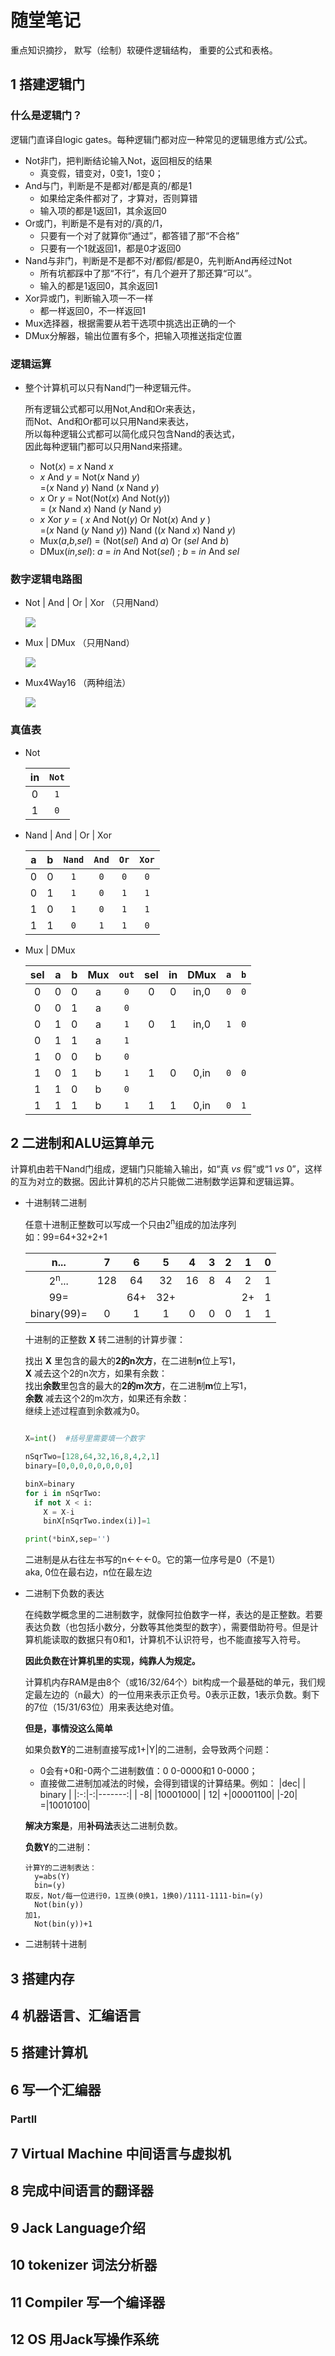# 随堂笔记  

  重点知识摘抄，
  默写（绘制）软硬件逻辑结构，
  重要的公式和表格。
  
## 1 搭建逻辑门
### 什么是逻辑门？
  逻辑门直译自logic gates。每种逻辑门都对应一种常见的逻辑思维方式/公式。
  - Not非门，把判断结论输入Not，返回相反的结果
    - 真变假，错变对，0变1，1变0；
  - And与门，判断是不是都对/都是真的/都是1
    - 如果给定条件都对了，才算对，否则算错
    - 输入项的都是1返回1，其余返回0
  - Or或门，判断是不是有对的/真的/1，
    - 只要有一个对了就算你“通过”，都答错了那“不合格”
    - 只要有一个1就返回1，都是0才返回0
  - Nand与非门，判断是不是都不对/都假/都是0，先判断And再经过Not
    - 所有坑都踩中了那“不行”，有几个避开了那还算“可以”。
    - 输入的都是1返回0，其余返回1
  - Xor异或门，判断输入项一不一样
    - 都一样返回0，不一样返回1
  - Mux选择器，根据需要从若干选项中挑选出正确的一个
  - DMux分解器，输出位置有多个，把输入项推送指定位置

### 逻辑运算
  - 整个计算机可以只有Nand门一种逻辑元件。

    所有逻辑公式都可以用Not,And和Or来表达，<br/>
    而Not、And和Or都可以只用Nand来表达，<br/>
    所以每种逻辑公式都可以简化成只包含Nand的表达式，<br/>
    因此每种逻辑门都可以只用Nand来搭建。<br/>
    - Not(_x_) = _x_ Nand _x_
    - _x_ And _y_ = Not(_x_ Nand _y_)<br/>
      =(_x_ Nand _y_) Nand (_x_ Nand _y_)
    - _x_ Or _y_ = Not(Not(_x_) And Not(_y_))<br/>
    = (_x_ Nand _x_) Nand (_y_ Nand _y_)
    - _x_ Xor _y_ = ( _x_ And Not(_y_) Or Not(_x_) And _y_ ) <br/>
     =(_x_ Nand (_y_ Nand _y_)) Nand ((_x_ Nand _x_) Nand _y_)
    - Mux(_a_,_b_,_sel_) = (Not(_sel_) And _a_) Or (_sel_ And _b_)
    - DMux(_in_,_sel_): _a_ = _in_ And Not(_sel_) ; _b_ = _in_ And _sel_

### 数字逻辑电路图
  - Not | And | Or | Xor （只用Nand）
    
    <img src=/SVG/Not-And-Or-Xor.svg>
    
  - Mux | DMux  （只用Nand）
    
    <img src=/SVG/Mux-DMux.svg>
  - Mux4Way16 （两种组法）

    <img src=/SVG/Mux4Way16.svg>

### 真值表
  - Not
    
    |in |`Not`
    |:-:|:---:
    | 0 | `1`
    | 1 | `0`

  - Nand | And | Or | Xor 
    
    | a | b |`Nand`|`And`|`Or`|`Xor`
    |:-:|:-:|:----:|:---:|:--:|:---:
    | 0 | 0 |  `1` | `0` | `0`| `0`
    | 0 | 1 |  `1` | `0` | `1`| `1`
    | 1 | 0 |  `1` | `0` | `1`| `1`
    | 1 | 1 |  `0` | `1` | `1`| `0` 

  - Mux | DMux

    |sel| a | b |Mux|`out`|sel|in |DMux|`a`|`b`
    |:-:|:-:|:-:|:-:|:---:|:-:|:-:|:--:|:-:|:-:
    | 0 | 0 | 0 | a | `0` | 0 | 0 |in,0|`0`|`0`
    | 0 | 0 | 1 | a | `0`
    | 0 | 1 | 0 | a | `1` | 0 | 1 |in,0|`1`|`0`
    | 0 | 1 | 1 | a | `1`
    | 1 | 0 | 0 | b | `0`
    | 1 | 0 | 1 | b | `1` | 1 | 0 |0,in|`0`|`0`
    | 1 | 1 | 0 | b | `0`
    | 1 | 1 | 1 | b | `1` | 1 | 1 |0,in|`0`|`1` 

## 2 二进制和ALU运算单元

计算机由若干Nand门组成，逻辑门只能输入输出，如“真 _vs_ 假”或“1 _vs_ 0”，这样的互为对立的数据。因此计算机的芯片只能做二进制数学运算和逻辑运算。

  - 十进制转二进制

    任意十进制正整数可以写成一个只由2<sup>n</sup>组成的加法序列<br/>
    如：99=64+32+2+1

    |n...            | 7 | 6 | 5 | 4 | 3 | 2 | 1 | 0 
    |:--------------:|:-:|:-:|:-:|:-:|:-:|:-:|:-:|:-:
    |2<sup>n</sup>...|128|64 |32 |16 | 8 | 4 | 2 | 1
    |99=             |   |64+|32+|   |   |   |2+ | 1
    |binary(99)=     | 0 | 1 | 1 | 0 | 0 | 0 | 1 | 1

    十进制的正整数 **X** 转二进制的计算步骤：
  
    找出 **X** 里包含的最大的**2的n次方**，在二进制**n**位上写1，<br/>
    **X** 减去这个2的n次方，如果有余数：<br/>
    找出**余数**里包含的最大的**2的m次方**，在二进制**m**位上写1，<br/>
    **余数** 减去这个2的m次方，如果还有余数：<br/>
    继续上述过程直到余数减为0。
  
    ```python
    
    X=int()  #括号里需要填一个数字
    
    nSqrTwo=[128,64,32,16,8,4,2,1]
    binary=[0,0,0,0,0,0,0,0]
    
    binX=binary
    for i in nSqrTwo:
      if not X < i:
        X = X-i
        binX[nSqrTwo.index(i)]=1
    
    print(*binX,sep='')

    ```

    二进制是从右往左书写的n←←←0。它的第一位序号是0（不是1）<br/>
    aka, 0位在最右边，n位在最左边
    
  - 二进制下负数的表达
  
    在纯数学概念里的二进制数字，就像阿拉伯数字一样，表达的是正整数。若要表达负数（也包括小数分，分数等其他类型的数字），需要借助符号。但是计算机能读取的数据只有0和1，计算机不认识符号，也不能直接写入符号。
  
    **因此负数在计算机里的实现，纯靠人为规定。**
  
    计算机内存RAM是由8个（或16/32/64个）bit构成一个最基础的单元，我们规定最左边的（n最大）的一位用来表示正负号。0表示正数，1表示负数。剩下的7位（15/31/63位）用来表达绝对值。
  
    **但是，事情没这么简单**
  
    如果负数**Y**的二进制直接写成1+|Y|的二进制，会导致两个问题：
    - 0会有+0和-0两个二进制数值：0 0-0000和1 0-0000；
    - 直接做二进制加减法的时候，会得到错误的计算结果。例如：
      |dec|  | binary |
      |:-:|-:|-------:|
      | -8|  |10001000|
      | 12| +|00001100|
      |-20| =|10010100|
  
    **解决方案是**，用**补码法**表达二进制负数。
  
    **负数Y**的二进制：
    
        计算Y的二进制表达：
          y=abs(Y)
          bin=(y)
        取反，Not/每一位进行0，1互换(0换1，1换0)/1111-1111-bin=(y)
          Not(bin(y))
        加1，
          Not(bin(y))+1
    
  - 二进制转十进制
## 3 搭建内存
## 4 机器语言、汇编语言
## 5 搭建计算机
## 6 写一个汇编器
### PartII
## 7 Virtual Machine 中间语言与虚拟机
## 8 完成中间语言的翻译器
## 9 Jack Language介绍
## 10 tokenizer 词法分析器
## 11 Compiler 写一个编译器
## 12 OS 用Jack写操作系统
